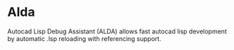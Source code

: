 # Alda
Autocad Lisp Debug Assistant (ALDA) allows fast autocad lisp development by automatic .lsp reloading with referencing support.
